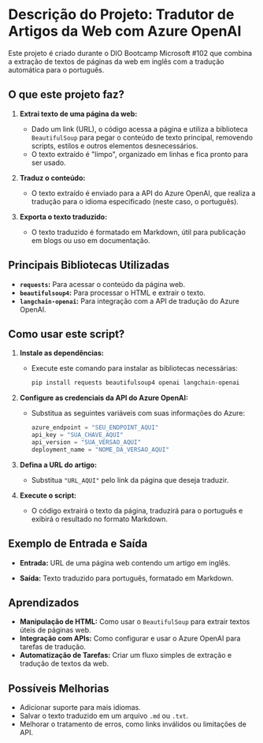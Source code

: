# Descrição do Projeto: Tradutor de Artigos da Web com Azure OpenAI

Este projeto é criado durante o DIO Bootcamp Microsoft #102 que combina a extração de textos de páginas da web em inglês com a tradução automática para o português.

## O que este projeto faz?

1. **Extrai texto de uma página da web:**
   - Dado um link (URL), o código acessa a página e utiliza a biblioteca `BeautifulSoup` para pegar o conteúdo de texto principal, removendo scripts, estilos e outros elementos desnecessários.
   - O texto extraído é "limpo", organizado em linhas e fica pronto para ser usado.

2. **Traduz o conteúdo:**
   - O texto extraído é enviado para a API do Azure OpenAI, que realiza a tradução para o idioma especificado (neste caso, o português).

3. **Exporta o texto traduzido:**
   - O texto traduzido é formatado em Markdown, útil para publicação em blogs ou uso em documentação.

## Principais Bibliotecas Utilizadas

- **`requests`:** Para acessar o conteúdo da página web.
- **`beautifulsoup4`:** Para processar o HTML e extrair o texto.
- **`langchain-openai`:** Para integração com a API de tradução do Azure OpenAI.

## Como usar este script?

1. **Instale as dependências:**
   - Execute este comando para instalar as bibliotecas necessárias:
     ```bash
     pip install requests beautifulsoup4 openai langchain-openai
     ```

2. **Configure as credenciais da API do Azure OpenAI:**
   - Substitua as seguintes variáveis com suas informações do Azure:
     ```python
     azure_endpoint = "SEU_ENDPOINT_AQUI"
     api_key = "SUA_CHAVE_AQUI"
     api_version = "SUA_VERSAO_AQUI"
     deployment_name = "NOME_DA_VERSAO_AQUI"
     ```

3. **Defina a URL do artigo:**
   - Substitua `"URL_AQUI"` pelo link da página que deseja traduzir.

4. **Execute o script:**
   - O código extrairá o texto da página, traduzirá para o português e exibirá o resultado no formato Markdown.

## Exemplo de Entrada e Saída

- **Entrada:**
  URL de uma página web contendo um artigo em inglês.

- **Saída:**
  Texto traduzido para português, formatado em Markdown.

## Aprendizados 

- **Manipulação de HTML:** Como usar o `BeautifulSoup` para extrair textos úteis de páginas web.
- **Integração com APIs:** Como configurar e usar o Azure OpenAI para tarefas de tradução.
- **Automatização de Tarefas:** Criar um fluxo simples de extração e tradução de textos da web.

## Possíveis Melhorias 

- Adicionar suporte para mais idiomas.
- Salvar o texto traduzido em um arquivo `.md` ou `.txt`.
- Melhorar o tratamento de erros, como links inválidos ou limitações de API.

